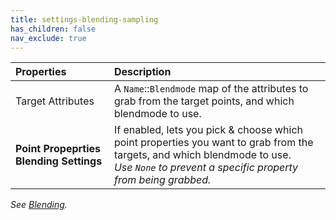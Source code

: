 ```yaml
---
title: settings-blending-sampling
has_children: false
nav_exclude: true
---
```



| Properties       | Description          |
|:-------------|:------------------|
| <span class="eout">Target Attributes</span>          | A `Name`::`Blendmode` map of the attributes to grab from the target points, and which blendmode to use.  |
| **Point Propeprties Blending Settings**          | If enabled, lets you pick & choose which point properties you want to grab from the targets, and which blendmode to use.<br>*Use `None` to prevent a specific property from being grabbed.* |

*See [Blending](/PCGExtendedToolkit/doc-general/blending.html).*
